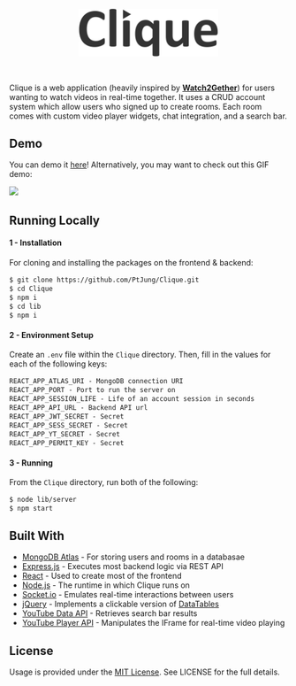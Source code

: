 <p align="center">
    <img src="readme-demo/readme-demo-brand.png" width="50%">
</p>
<br />

Clique is a web application (heavily inspired by <b>[Watch2Gether](https://www.watch2gether.com/)</b>) for users wanting to watch videos in real-time together. It uses a CRUD account system which allow users who signed up to create rooms. Each room comes with custom video player widgets, chat integration, and a search bar.

## Demo
You can demo it [here](https://cliquepj.herokuapp.com/)! Alternatively, you may want to check out this GIF demo:

![](readme-demo/readme-demo-animated.gif)


## Running Locally

#### 1 - Installation
For cloning and installing the packages on the frontend & backend:
```
$ git clone https://github.com/PtJung/Clique.git
$ cd Clique
$ npm i
$ cd lib
$ npm i
```

#### 2 - Environment Setup
Create an `.env` file within the `Clique` directory. Then, fill in the values for each of the following keys:
```
REACT_APP_ATLAS_URI - MongoDB connection URI
REACT_APP_PORT - Port to run the server on
REACT_APP_SESSION_LIFE - Life of an account session in seconds
REACT_APP_API_URL - Backend API url
REACT_APP_JWT_SECRET - Secret
REACT_APP_SESS_SECRET - Secret
REACT_APP_YT_SECRET - Secret
REACT_APP_PERMIT_KEY - Secret
```

#### 3 - Running
From the `Clique` directory, run both of the following:
```
$ node lib/server
$ npm start
```

## Built With

* [MongoDB Atlas](https://www.mongodb.com/cloud/atlas) - For storing users and rooms in a databasae
* [Express.js](https://expressjs.com/) - Executes most backend logic via REST API
* [React](https://reactjs.org/) - Used to create most of the frontend
* [Node.js](https://nodejs.org/) - The runtime in which Clique runs on
* [Socket.io](https://socket.io/) - Emulates real-time interactions between users
* [jQuery](https://jquery.com/) - Implements a clickable version of [DataTables](https://datatables.net/)
* [YouTube Data API](https://developers.google.com/youtube/v3) - Retrieves search bar results
* [YouTube Player API](https://developers.google.com/youtube/iframe_api_reference) - Manipulates the IFrame for real-time video playing

## License
Usage is provided under the [MIT License](http://opensource.org/licenses/mit-license.php). See LICENSE for the full details.
